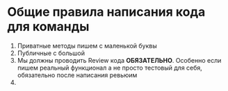 # Общие правила написания кода для команды

1. Приватные методы пишем с маленькой буквы
2. Публичные с большой
3. Мы должны проводить Review кода **ОБЯЗАТЕЛЬНО**. Особенно если пишем реальный функционал а не просто тестовый для себя, обязательно после написания ревьюим
4. 